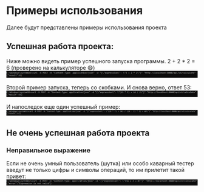 # Примеры использования

Далее будут представлены примеры использования проекта

## Успешная работа проекта:

Ниже можно видеть пример успешного запуска программы. 2 + 2 * 2 = 6 (проверено на калькуляторе :smile:)  
![Успешный пример 1](https://github.com/Vyber777/NetCalculatorGolang/blob/main/screenshots/image1.PNG?raw=true)

Второй пример запуска, теперь со скобками. И снова верно, ответ 53:  
![Успешный пример 2](https://github.com/Vyber777/NetCalculatorGolang/blob/main/screenshots/image2.PNG?raw=true)

И напоследок еще один успешный пример:  
![Успешный пример 3](https://github.com/Vyber777/NetCalculatorGolang/blob/main/screenshots/image3.PNG?raw=true)

## Не очень успешная работа проекта

### Неправильное выражение

Если не очень умный пользователь (шутка) или особо каварный тестер введут не только цифры и символы операций, то им прилетит такой привет:  
![Неуспешный пример 1](https://github.com/Vyber777/NetCalculatorGolang/blob/main/screenshots/image4.PNG?raw=true)
